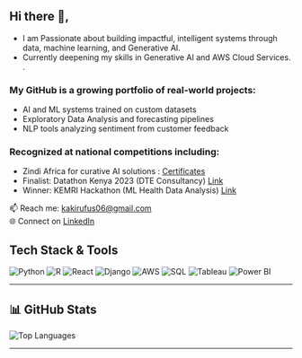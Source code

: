 ## Hi there 👋,
- I am Passionate about building impactful, intelligent systems through data, machine learning, and Generative AI.
- Currently deepening my skills in Generative AI and AWS Cloud Services.  .

### My GitHub is a growing portfolio of real-world projects:
- AI and ML systems trained on custom datasets
- Exploratory Data Analysis and forecasting pipelines
- NLP tools analyzing sentiment from customer feedback


### Recognized at national competitions including:
- Zindi Africa for curative AI solutions : [Certificates](https://zindi.africa/users/rufus_kaki/competitions/certificate)
- Finalist: Datathon Kenya 2023 (DTE Consultancy) [Link](https://www.kaggle.com/code/stephenkolesh/phase-ii-challenge/edit/run/147386118)
- Winner: KEMRI Hackathon (ML Health Data Analysis) [Link](https://github.com/kaki-rufus/KEMRI-HACKATHON-NOTEBOOK/blob/main/Customer_Satisfaction%20(1).ipynb)




📫 Reach me: kakirufus06@gmail.com  
🌐 Connect on [LinkedIn](https://www.linkedin.com/in/rufus-kairu-1016b0229)



## Tech Stack & Tools

![Python](https://img.shields.io/badge/Python-3776AB?style=flat&logo=python&logoColor=white)
![R](https://img.shields.io/badge/R-276DC3?style=flat&logo=r&logoColor=white)
![React](https://img.shields.io/badge/React-61DAFB?style=flat&logo=react&logoColor=black)
![Django](https://img.shields.io/badge/Django-092E20?style=flat&logo=django&logoColor=white)
![AWS](https://img.shields.io/badge/AWS-FF9900?style=flat&logo=amazonaws&logoColor=white)
![SQL](https://img.shields.io/badge/SQL-4479A1?style=flat&logo=postgresql&logoColor=white)
![Tableau](https://img.shields.io/badge/Tableau-E97627?style=flat&logo=tableau&logoColor=white)
![Power BI](https://img.shields.io/badge/PowerBI-F2C811?style=flat&logo=powerbi&logoColor=black)

---

## 📊 GitHub Stats

<!--
![GitHub Stats](https://github-readme-stats.vercel.app/api?username=kaki-rufus&show_icons=true&theme=radical)
-->
![Top Languages](https://github-readme-stats.vercel.app/api/top-langs/?username=kaki-rufus&layout=compact&theme=radical)

---



<!--
**kaki-rufus/kaki-rufus** is a ✨ _special_ ✨ repository because its `README.md` (this file) appears on your GitHub profile.

Here are some ideas to get you started:

- 🔭 I’m currently working on ...
- 🌱 I’m currently learning ...
- 👯 I’m looking to collaborate on ...
- 🤔 I’m looking for help with ...
- 💬 Ask me about ...
- 📫 How to reach me: ...
- 😄 Pronouns: ...
- ⚡ Fun fact: ...
-->
